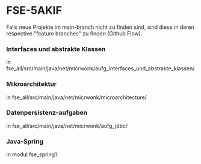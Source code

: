 # FSE-5AKIF

Falls neue Projekte im main-branch nicht zu finden sind, sind diese in deren respective "feature branches" zu finden (Github Flow).

### Interfaces und abstrakte Klassen
in fse_all/src/main/java/net/micrwonk/aufg_interfaces_und_abstrakte_klassen/

### Mikroarchitektur
in fse_all/src/main/java/net/micrwonk/microarchitecture/

### Datenpersistenz-aufgaben
in fse_all/src/main/java/net/micrwonk/aufg_jdbc/

### Java-Spring
in modul fse_spring1
